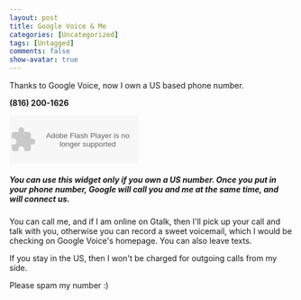 ```yaml
---
layout: post
title: Google Voice & Me
categories: [Uncategorized]
tags: [Untagged]
comments: false
show-avatar: true
---
```


Thanks to Google Voice, now I own a US based phone number.

<span id="gc-header-did-display"><strong><span class="gc-under">(816) 200-1626</span></strong></span>

<object width="230" height="85" data="https://clients4.google.com/voice/embed/webCallButton" type="application/x-shockwave-flash"><param name="wmode" value="transparent" /><param name="FlashVars" value="id=ed5caecfc386bd912958cbb32e71da1e646214e6&amp;style=0" /><param name="src" value="https://clients4.google.com/voice/embed/webCallButton" /></object>
<h5><em>You can use this widget only if you own a US number. Once you put in your phone number, Google will call you and me at the same time, and will connect us.</em></h5>
You can call me, and if I am online on Gtalk, then I'll pick up your call and talk with you, otherwise you can record a sweet voicemail, which I would be checking on Google Voice's homepage. You can also leave texts.

If you stay in the US, then I won't be charged for outgoing calls from my side.

Please spam my number :)